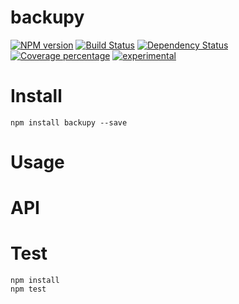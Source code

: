 # backupy



[![NPM version][npm-image]][npm-url] [![Build Status][travis-image]][travis-url] [![Dependency Status][daviddm-image]][daviddm-url] [![Coverage percentage][coveralls-image]][coveralls-url]
[![experimental](http://badges.github.io/stability-badges/dist/experimental.svg)](http://github.com/badges/stability-badges)

# Install

    npm install backupy --save

# Usage



# API



# Test

    npm install
    npm test

[npm-image]: https://badge.fury.io/js/backupy.svg
[npm-url]: https://npmjs.org/package/backupy
[travis-image]: https://travis-ci.org/arvitaly/backupy.svg?branch=master
[travis-url]: https://travis-ci.org/arvitaly/backupy
[daviddm-image]: https://david-dm.org/arvitaly/backupy.svg?theme=shields.io
[daviddm-url]: https://david-dm.org/arvitaly/backupy
[coveralls-image]: https://coveralls.io/repos/arvitaly/backupy/badge.svg
[coveralls-url]: https://coveralls.io/r/arvitaly/backupy